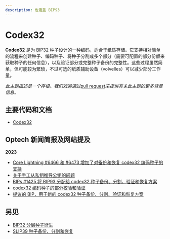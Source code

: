 ```yaml
---
description: 也涵盖 BIP93
---
```


# Codex32

**Codex32** 是为 BIP32 种子设计的一种编码，适合于纸质存储。它支持相对简单的流程来创建种子、编码种子、将种子分割成多个部分（需要可配置的部分份额来获取种子的任何信息），以及验证部分或完整种子备份的完整性。这些过程虽然简单，但可能较为繁琐，不过可选的纸质辅助设备（volvelles）可以减少部分工作量。

_此主题描述是一个存根。我们欢迎通过_[pull request](https://github.com/bitcoinops/bitcoinops.github.io/edit/master/\_topics/en/codex32.md)_来提供有关此主题的更多背景信息。_

## 主要代码和文档

* [Codex32](https://secretcodex32.com/)

## Optech 新闻简报及网站提及

**2023**

* [Core Lightning #6466 和 #6473 增加了对备份和恢复 codex32 编码种子的支持](https://bitcoinops.org/en/newsletters/2023/08/09/#core-lightning-6466)
* [关于手工从私钥推导公钥的问题](https://bitcoinops.org/en/newsletters/2023/07/26/#how-can-i-manually-on-paper-calculate-a-bitcoin-public-key-from-a-private-key)
* [BIPs #1425 将 BIP93 分配给 codex32 种子备份、分割、验证和恢复方案](https://bitcoinops.org/en/newsletters/2023/03/29/#bips-1425)
* [codex32 编码种子的部分校验和验证](https://bitcoinops.org/en/newsletters/2023/03/01/#faster-seed-backup-checksums)
* [提议的 BIP，用于新的 codex32 种子备份、分割、验证和恢复方案](https://bitcoinops.org/en/newsletters/2023/02/22/#proposed-bip-for-codex32-seed-encoding-scheme)

## 另见

* [BIP32 分层种子衍生](https://bitcoinops.org/en/topics/hd-key-generation/)
* [SLIP39 种子备份、分割和恢复](https://github.com/satoshilabs/slips/blob/master/slip-0039.md)

